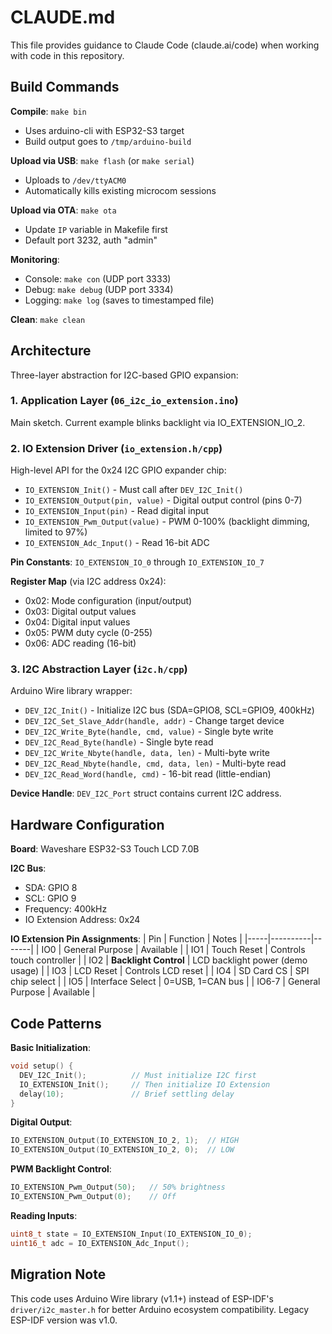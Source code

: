 # CLAUDE.md

This file provides guidance to Claude Code (claude.ai/code) when working with code in this repository.

## Build Commands

**Compile**: `make bin`
- Uses arduino-cli with ESP32-S3 target
- Build output goes to `/tmp/arduino-build`

**Upload via USB**: `make flash` (or `make serial`)
- Uploads to `/dev/ttyACM0`
- Automatically kills existing microcom sessions

**Upload via OTA**: `make ota`
- Update `IP` variable in Makefile first
- Default port 3232, auth "admin"

**Monitoring**:
- Console: `make con` (UDP port 3333)
- Debug: `make debug` (UDP port 3334)
- Logging: `make log` (saves to timestamped file)

**Clean**: `make clean`

## Architecture

Three-layer abstraction for I2C-based GPIO expansion:

### 1. Application Layer (`06_i2c_io_extension.ino`)
Main sketch. Current example blinks backlight via IO_EXTENSION_IO_2.

### 2. IO Extension Driver (`io_extension.h/cpp`)
High-level API for the 0x24 I2C GPIO expander chip:
- `IO_EXTENSION_Init()` - Must call after `DEV_I2C_Init()`
- `IO_EXTENSION_Output(pin, value)` - Digital output control (pins 0-7)
- `IO_EXTENSION_Input(pin)` - Read digital input
- `IO_EXTENSION_Pwm_Output(value)` - PWM 0-100% (backlight dimming, limited to 97%)
- `IO_EXTENSION_Adc_Input()` - Read 16-bit ADC

**Pin Constants**: `IO_EXTENSION_IO_0` through `IO_EXTENSION_IO_7`

**Register Map** (via I2C address 0x24):
- 0x02: Mode configuration (input/output)
- 0x03: Digital output values
- 0x04: Digital input values
- 0x05: PWM duty cycle (0-255)
- 0x06: ADC reading (16-bit)

### 3. I2C Abstraction Layer (`i2c.h/cpp`)
Arduino Wire library wrapper:
- `DEV_I2C_Init()` - Initialize I2C bus (SDA=GPIO8, SCL=GPIO9, 400kHz)
- `DEV_I2C_Set_Slave_Addr(handle, addr)` - Change target device
- `DEV_I2C_Write_Byte(handle, cmd, value)` - Single byte write
- `DEV_I2C_Read_Byte(handle)` - Single byte read
- `DEV_I2C_Write_Nbyte(handle, data, len)` - Multi-byte write
- `DEV_I2C_Read_Nbyte(handle, cmd, data, len)` - Multi-byte read
- `DEV_I2C_Read_Word(handle, cmd)` - 16-bit read (little-endian)

**Device Handle**: `DEV_I2C_Port` struct contains current I2C address.

## Hardware Configuration

**Board**: Waveshare ESP32-S3 Touch LCD 7.0B

**I2C Bus**:
- SDA: GPIO 8
- SCL: GPIO 9
- Frequency: 400kHz
- IO Extension Address: 0x24

**IO Extension Pin Assignments**:
| Pin | Function | Notes |
|-----|----------|-------|
| IO0 | General Purpose | Available |
| IO1 | Touch Reset | Controls touch controller |
| IO2 | **Backlight Control** | LCD backlight power (demo usage) |
| IO3 | LCD Reset | Controls LCD reset |
| IO4 | SD Card CS | SPI chip select |
| IO5 | Interface Select | 0=USB, 1=CAN bus |
| IO6-7 | General Purpose | Available |

## Code Patterns

**Basic Initialization**:
```cpp
void setup() {
  DEV_I2C_Init();          // Must initialize I2C first
  IO_EXTENSION_Init();     // Then initialize IO Extension
  delay(10);               // Brief settling delay
}
```

**Digital Output**:
```cpp
IO_EXTENSION_Output(IO_EXTENSION_IO_2, 1);  // HIGH
IO_EXTENSION_Output(IO_EXTENSION_IO_2, 0);  // LOW
```

**PWM Backlight Control**:
```cpp
IO_EXTENSION_Pwm_Output(50);   // 50% brightness
IO_EXTENSION_Pwm_Output(0);    // Off
```

**Reading Inputs**:
```cpp
uint8_t state = IO_EXTENSION_Input(IO_EXTENSION_IO_0);
uint16_t adc = IO_EXTENSION_Adc_Input();
```

## Migration Note

This code uses Arduino Wire library (v1.1+) instead of ESP-IDF's `driver/i2c_master.h` for better Arduino ecosystem compatibility. Legacy ESP-IDF version was v1.0.
